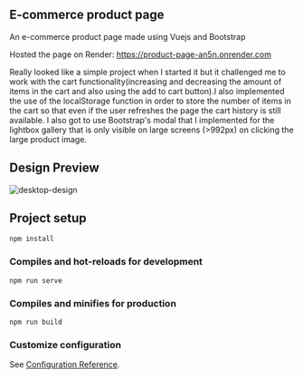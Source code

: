 ## E-commerce product page

An e-commerce product page made using Vuejs and Bootstrap

Hosted the page on Render: https://product-page-an5n.onrender.com

Really looked like a simple project when I started it but it challenged me to work with the cart functionality(increasing and decreasing the amount of items in the cart and also using the add to cart button).I also implemented the use of the localStorage function in order to store the number of items in the cart so that even if the user refreshes the page the cart history is still available. I also got to use Bootstrap's modal that I implemented for the lightbox gallery that is only visible on large screens (>992px) on clicking the large product image.

## Design Preview

![desktop-design](https://github.com/MuchiriAndrew/Front-End-Projects/assets/121347385/9483b63d-a05b-4437-9220-dbcbc3d5288f)


## Project setup
```
npm install
```

### Compiles and hot-reloads for development
```
npm run serve
```

### Compiles and minifies for production
```
npm run build
```

### Customize configuration
See [Configuration Reference](https://cli.vuejs.org/config/).
